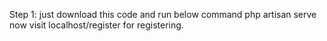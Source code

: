 Step 1: just download this code and run below command
php artisan serve
now visit
localhost/register for registering.
